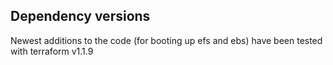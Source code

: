 ## Dependency versions

Newest additions to the code (for booting up efs and ebs) have been tested with terraform v1.1.9
